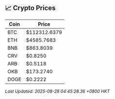 ## 📈 Crypto Prices

| Coin | Price |
| ---- | ----- |
| BTC | $112312.6379 |
| ETH | $4585.7683 |
| BNB | $863.8039 |
| CRV | $0.8250 |
| ARB | $0.5118 |
| OKB | $173.2740 |
| DOGE | $0.2222 |

_Last Updated: 2025-08-28 04:45:28.36 +0800 HKT_